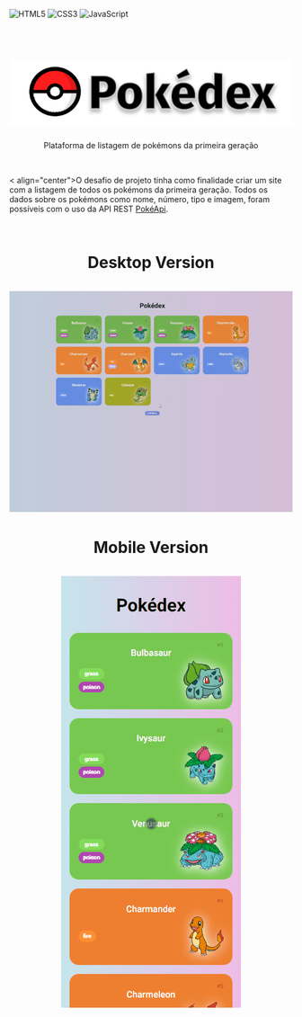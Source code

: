 ![HTML5](https://img.shields.io/badge/html5-%23E34F26.svg?style=for-the-badge&logo=html5&logoColor=white)
![CSS3](https://img.shields.io/badge/css3-%231572B6.svg?style=for-the-badge&logo=css3&logoColor=white)
![JavaScript](https://img.shields.io/badge/javascript-%23323330.svg?style=for-the-badge&logo=javascript&logoColor=%23F7DF1E)

<h1 align="center">
  <br>
  <img src="./logo.svg">
  <br>
</h1>

<p align="center">Plataforma de listagem de pokémons da primeira geração</p>

<br>

< align="center">O desafio de projeto tinha como finalidade criar um site com a listagem de todos os pokémons da primeira geração. Todos os dados sobre os pokémons como nome, número, tipo e imagem, foram possíveis com o uso da API REST [PokéApi](https://pokeapi.co/).

<br>

<h1 align="center">
    Desktop Version
    <br>
    <br>
    <img src="./assets/desktop.gif">
</h1>

<h1 align="center">
    Mobile Version
    <br>    
    <br>
    <img src="./assets/mobile.gif">
</h1>
